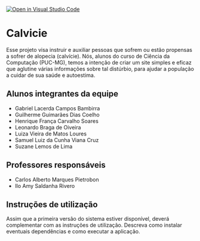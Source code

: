 [![Open in Visual Studio Code](https://classroom.github.com/assets/open-in-vscode-f059dc9a6f8d3a56e377f745f24479a46679e63a5d9fe6f495e02850cd0d8118.svg)](https://classroom.github.com/online_ide?assignment_repo_id=7539144&assignment_repo_type=AssignmentRepo)
# Calvicie
Esse projeto visa instruir e auxiliar pessoas que sofrem ou estão propensas a sofrer de alopecia (calvície). Nós, alunos do curso de Ciência da Computação (PUC-MG), temos a intenção de criar um site simples e eficaz que aglutine várias informações sobre tal distúrbio, para ajudar a população a cuidar de sua saúde e autoestima.

## Alunos integrantes da equipe

* Gabriel Lacerda Campos Bambirra
* Guilherme Guimarães Dias Coelho
* Henrique França Carvalho Soares
* Leonardo Braga de Oiveira
* Luiza Vieira de Matos Loures
* Samuel Luiz da Cunha Viana Cruz 
* Suzane Lemos de Lima


## Professores responsáveis

* Carlos Alberto Marques Pietrobon
* Ilo Amy Saldanha Rivero

## Instruções de utilização

Assim que a primeira versão do sistema estiver disponível, deverá complementar com as instruções de utilização. Descreva como instalar eventuais dependências e como executar a aplicação.
